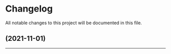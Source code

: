<!--- BEGIN HEADER -->
# Changelog

All notable changes to this project will be documented in this file.
<!--- END HEADER -->

## [](https://github.com/Sm1lEE/test/compare/...v) (2021-11-01)

---

